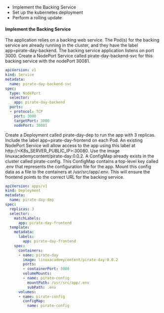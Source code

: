 - Implement the Backing Service
- Set up the kubernetes deployment
- Perform a rolling update

#### Implement the Backing Service
The application relies on a backing web service. The Pod(s) for the backing service
are already running in the cluster, and they have the label app=pirate-day-backend. 
The backing service application listens on port 3000. Create a NodePort
Service called pirate-day-backend-svc for this backing service with the nodePort 30081.
```yaml
apiVersion: v1
kind: Service
metadata:
  name: pirate-day-backend-svc
spec:
  type: NodePort
  selector:
    app: pirate-day-backend
  ports:
  - protocol: TCP
    port: 3000
    targetPort: 3000
    nodePort: 30081
```

Create a Deployment called pirate-day-dep to run the app with 3 replicas. 
Include the label app=pirate-day-frontend on each Pod. An existing NodePort
Service will allow access to the app using this label at http://<K8s_SERVER_PUBLIC_IP>:30080.
Use the image linuxacademycontent/pirate-day:0.0.2.
A ConfigMap already exists in the cluster called pirate-config. 
This ConfigMap contains a top-level key called .env that represents the configuration file for the app. Mount this config data as a file to the containers at /usr/src/app/.env. This will ensure the frontend points to the correct URL for the backing service.

```yaml
apiVersion: apps/v1
kind: Deployment
metadata:
  name: pirate-day-dep
spec:
  replicas: 3
  selector:
    matchLabels:
      app: pirate-day-frontend
  template:
    metadata:
      labels:
        app: pirate-day-frontend
    spec:
      containers:
      - name: pirate-day
        image: linuxacademycontent/pirate-day:0.0.2
        ports:
        - containerPort: 3000
        volumeMounts:
        - name: pirate-config
          mountPath: /usr/src/app/.env
          subPath: .env
      volumes:
      - name: pirate-config
        configMap:
          name: pirate-config
```

